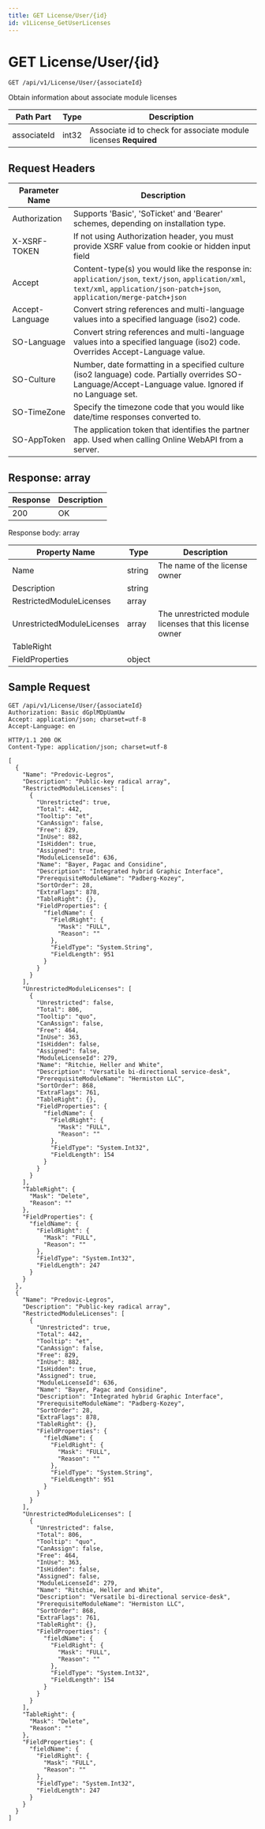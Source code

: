 ```yaml
---
title: GET License/User/{id}
id: v1License_GetUserLicenses
---
```


# GET License/User/{id}

```http
GET /api/v1/License/User/{associateId}
```

Obtain information about associate module licenses






| Path Part | Type | Description |
|-----------|------|-------------|
| associateId | int32 | Associate id to check for associate module licenses **Required** |



## Request Headers

| Parameter Name | Description |
|----------------|-------------|
| Authorization  | Supports 'Basic', 'SoTicket' and 'Bearer' schemes, depending on installation type. |
| X-XSRF-TOKEN   | If not using Authorization header, you must provide XSRF value from cookie or hidden input field |
| Accept         | Content-type(s) you would like the response in: `application/json`, `text/json`, `application/xml`, `text/xml`, `application/json-patch+json`, `application/merge-patch+json` |
| Accept-Language | Convert string references and multi-language values into a specified language (iso2) code. |
| SO-Language | Convert string references and multi-language values into a specified language (iso2) code. Overrides Accept-Language value. |
| SO-Culture | Number, date formatting in a specified culture (iso2 language) code. Partially overrides SO-Language/Accept-Language value. Ignored if no Language set. |
| SO-TimeZone | Specify the timezone code that you would like date/time responses converted to. |
| SO-AppToken | The application token that identifies the partner app. Used when calling Online WebAPI from a server. |


## Response: array



| Response | Description |
|----------------|-------------|
| 200 | OK |

Response body: array

| Property Name | Type |  Description |
|----------------|------|--------------|
| Name | string | The name of the license owner |
| Description | string |  |
| RestrictedModuleLicenses | array |  |
| UnrestrictedModuleLicenses | array | The unrestricted module licenses that this license owner |
| TableRight |  |  |
| FieldProperties | object |  |

## Sample Request

```http!
GET /api/v1/License/User/{associateId}
Authorization: Basic dGplMDpUamUw
Accept: application/json; charset=utf-8
Accept-Language: en
```

```http_
HTTP/1.1 200 OK
Content-Type: application/json; charset=utf-8

[
  {
    "Name": "Predovic-Legros",
    "Description": "Public-key radical array",
    "RestrictedModuleLicenses": [
      {
        "Unrestricted": true,
        "Total": 442,
        "Tooltip": "et",
        "CanAssign": false,
        "Free": 829,
        "InUse": 882,
        "IsHidden": true,
        "Assigned": true,
        "ModuleLicenseId": 636,
        "Name": "Bayer, Pagac and Considine",
        "Description": "Integrated hybrid Graphic Interface",
        "PrerequisiteModuleName": "Padberg-Kozey",
        "SortOrder": 28,
        "ExtraFlags": 878,
        "TableRight": {},
        "FieldProperties": {
          "fieldName": {
            "FieldRight": {
              "Mask": "FULL",
              "Reason": ""
            },
            "FieldType": "System.String",
            "FieldLength": 951
          }
        }
      }
    ],
    "UnrestrictedModuleLicenses": [
      {
        "Unrestricted": false,
        "Total": 806,
        "Tooltip": "quo",
        "CanAssign": false,
        "Free": 464,
        "InUse": 363,
        "IsHidden": false,
        "Assigned": false,
        "ModuleLicenseId": 279,
        "Name": "Ritchie, Heller and White",
        "Description": "Versatile bi-directional service-desk",
        "PrerequisiteModuleName": "Hermiston LLC",
        "SortOrder": 868,
        "ExtraFlags": 761,
        "TableRight": {},
        "FieldProperties": {
          "fieldName": {
            "FieldRight": {
              "Mask": "FULL",
              "Reason": ""
            },
            "FieldType": "System.Int32",
            "FieldLength": 154
          }
        }
      }
    ],
    "TableRight": {
      "Mask": "Delete",
      "Reason": ""
    },
    "FieldProperties": {
      "fieldName": {
        "FieldRight": {
          "Mask": "FULL",
          "Reason": ""
        },
        "FieldType": "System.Int32",
        "FieldLength": 247
      }
    }
  },
  {
    "Name": "Predovic-Legros",
    "Description": "Public-key radical array",
    "RestrictedModuleLicenses": [
      {
        "Unrestricted": true,
        "Total": 442,
        "Tooltip": "et",
        "CanAssign": false,
        "Free": 829,
        "InUse": 882,
        "IsHidden": true,
        "Assigned": true,
        "ModuleLicenseId": 636,
        "Name": "Bayer, Pagac and Considine",
        "Description": "Integrated hybrid Graphic Interface",
        "PrerequisiteModuleName": "Padberg-Kozey",
        "SortOrder": 28,
        "ExtraFlags": 878,
        "TableRight": {},
        "FieldProperties": {
          "fieldName": {
            "FieldRight": {
              "Mask": "FULL",
              "Reason": ""
            },
            "FieldType": "System.String",
            "FieldLength": 951
          }
        }
      }
    ],
    "UnrestrictedModuleLicenses": [
      {
        "Unrestricted": false,
        "Total": 806,
        "Tooltip": "quo",
        "CanAssign": false,
        "Free": 464,
        "InUse": 363,
        "IsHidden": false,
        "Assigned": false,
        "ModuleLicenseId": 279,
        "Name": "Ritchie, Heller and White",
        "Description": "Versatile bi-directional service-desk",
        "PrerequisiteModuleName": "Hermiston LLC",
        "SortOrder": 868,
        "ExtraFlags": 761,
        "TableRight": {},
        "FieldProperties": {
          "fieldName": {
            "FieldRight": {
              "Mask": "FULL",
              "Reason": ""
            },
            "FieldType": "System.Int32",
            "FieldLength": 154
          }
        }
      }
    ],
    "TableRight": {
      "Mask": "Delete",
      "Reason": ""
    },
    "FieldProperties": {
      "fieldName": {
        "FieldRight": {
          "Mask": "FULL",
          "Reason": ""
        },
        "FieldType": "System.Int32",
        "FieldLength": 247
      }
    }
  }
]
```